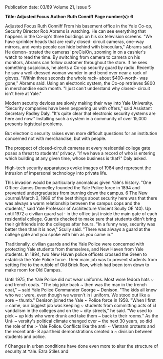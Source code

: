 Publication date: 03/89
Volume 21, Issue 5

**Title: Adjusted Focus**
**Author: Ruth Conniff**
**Page number(s): 6**

Adjusted Focus 
Ruth Conniff 
From his basement office in the Yale 
Co-op, Security Director Rob Abrams 
is watching. He can see everything that 
happens in the Co-op's three buildings 
on his six television screens. "We have 
sprinkler heads that are really closed· 
circuit cameras, one-way mirrors, and 
vents people can hide behind with 
binoculars," Abrams said. He demon-
strated 
the cameras' preCisiOn, 
zooming in on a cashier's watch to read 
the time. By switching from camera to 
camera on his monitors, Abrams can 
follow 
customer throughout the 
store. If he sees something suspicious, 
he alerts a Co-op security guard by 
radio. Recently he saw a well-dressed 
woman wander in and bend over near 
a rack of gloves. "Within three seconds 
the whole rack- about $400-worth-
was gone," Abrams said. Using an 
electronic system, the Co-op retrieves 
$800 in merchandise each month. "I 
just can't understand why closed-
circuit isn't here at Yale." 

Modern security devices are slowly 
making their way into Yale University. 
"Security companies have 
been 
peppering us with offers," said 
Assistant Secretary Radley Daly. "It's 
quite clear that electronic security 
systems are here and now." Installing 
such a system in a community of over 
15,000 presents logistical problems. 

But electronic security raises even 
more 
difficult questions for 
an 
institution concerned 
not 
with 
merchandise, but with people. 

The prospect of closed-circuit 
cameras at every residential college 
gate poses a threat to students' privacy. 
"If we have a record of who is entering 
which building at any given time, 
whose business is that?" Daly asked. 

High-tech security apparatuses evoke 
images of 1984 and represent the 
intrusion of impersonal technology 
into private life. 

This invasion would be particularly 
anomalous given Yale's history. "One 
Officer James Donnelley founded the Yale Police force in 1894 and 
prevented undergraduates from burning down the campus. 
6 The New Journal/March 3, 1989 
of the best things about security here 
was that there was always a warm 
relationship between the campus cops 
and the students," said Yale Professor 
of Architecture Vincent Scully OE 
'40). Up until 1972 a civilian guard sat 
· in the office just inside the main gate of 
each 
residential college. Guards 
checked to make sure that students 
didn't bring their girlfriends into the 
colleges after hours. "In a funny way, 
security was better then than it is now," 
Scully said. "There was always a guard 
at the college gate and you spoke with 
him as you came in." 

Traditionally, civilian guards and 
the Yale Police were concerned with 
protecting Yale students from 
themselves, and New Haven from 
Yale students. In 1894, two New 
Haven police officets crossed the 
Green to establish the Yale Police 
force. Their main job was to prevent 
students from setting fire to the rubble 
of Old Brick Row, which had been 
torn down to make room for Old 
Campus. 

Until 1975, the Yale Police did not 
wear uniforms. Most wore fedora hats 
~ and trench coats. "The big joke back 
~ then was the man in the trench coat," 
~ said Yale Police Commander George 
~ Denison. "The kids all knew who we 
: were, even though we weren't in 
i uniform. We stood out like a sore 
~ thumb." Denison joined the Yale 
~ Police force in 1958. "When I first 
~ came, our biggest job was keeping 
~ students from committing acts of 
i:l vandalism in the colleges and on the 
~ city streets," he said. "We used to pick 
~ up kids who were drunk and take them 
~ back to their rooms." As the Uni· 
~ versity's political climate changed over 
~ the next 30 years, so did the role of the 
:- Yale Police. Conflicts like the anti· 
~ Vietnam protests and the recent anti-
8 apartheid demonstrations created a 
~ division between students and police. 

f 
Changes in urban conditions have 
done even more to alter the structure 
of security at Yale. Ezra Stiles and